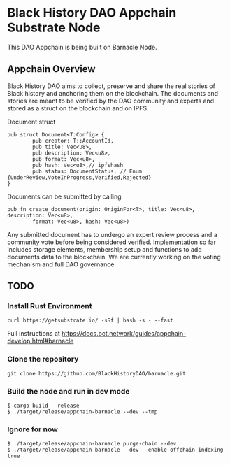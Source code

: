 # Black History DAO Appchain Substrate Node

This DAO Appchain is being built on Barnacle Node.

## Appchain Overview

Black History DAO aims to collect, preserve and share the real stories of Black history and anchoring them on the blockchain. The documents and stories are meant to be verified by the DAO community and experts and stored as a struct on the blockchain and on IPFS.

Document struct

```
pub struct Document<T:Config> {
		pub creator: T::AccountId,
		pub title: Vec<u8>,
		pub description: Vec<u8>,
		pub format: Vec<u8>,
		pub hash: Vec<u8>,// ipfshash
		pub status: DocumentStatus, // Enum {UnderReview,VoteInProgress,Verified,Rejected}
}
```

Documents can be submitted by calling

```
pub fn create_document(origin: OriginFor<T>, title: Vec<u8>, description: Vec<u8>,
		format: Vec<u8>, hash: Vec<u8>) 
```

Any submitted document has to undergo an expert review process and a community vote before being considered verified.
Implementation so far includes storage elements,  membership setup and functions to add documents data to the blockchain.
We are currently working on the voting mechanism and full DAO governance.


## TODO

### Install Rust Environment

```
curl https://getsubstrate.io/ -sSf | bash -s - --fast
```

Full instructions at https://docs.oct.network/guides/appchain-develop.html#barnacle

### Clone the repository

```
git clone https://github.com/BlackHistoryDAO/barnacle.git
```

### Build the node and run in dev mode

```
$ cargo build --release
$ ./target/release/appchain-barnacle --dev --tmp
```

### Ignore for now
```
$ ./target/release/appchain-barnacle purge-chain --dev
$ ./target/release/appchain-barnacle --dev --enable-offchain-indexing true
```
